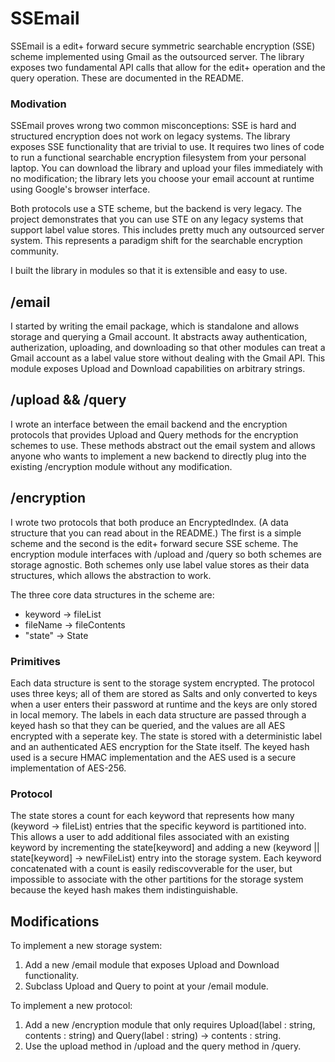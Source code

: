 # SSEmail
SSEmail is a edit+ forward secure symmetric searchable encryption (SSE) scheme implemented using
Gmail as the outsourced server. The library exposes two fundamental API calls that allow for the
edit+ operation and the query operation. These are documented in the README. 

### Modivation
SSEmail proves wrong two common misconceptions: SSE is hard and structured encryption does not work
on legacy systems. The library exposes SSE functionality that are trivial to use. It requires two
lines of code to run a functional searchable encryption filesystem from your personal laptop. You
can download the library and upload your files immediately with no modification; the library
lets you choose your email account at runtime using Google's browser interface.

Both protocols use a STE scheme, but the backend is very legacy. The project demonstrates that you
can use STE on any legacy systems that support label value stores. This includes pretty much any
outsourced server system. This represents a paradigm shift for the searchable encryption community.

I built the library in modules so that it is extensible and easy to use.
## /email
I started by writing the email package, which is standalone and allows storage and querying a
Gmail account. It abstracts away authentication, autherization, uploading, and downloading so
that other modules can treat a Gmail account as a label value store without dealing with the
Gmail API. This module exposes Upload and Download capabilities on arbitrary strings.

## /upload && /query
I wrote an interface between the email backend and the encryption protocols that provides Upload 
and Query methods for the encryption schemes to use. These methods abstract out the email system
and allows anyone who wants to implement a new backend to directly plug into the existing /encryption
module without any modification.

## /encryption
I wrote two protocols that both produce an EncryptedIndex. (A data structure that you can read
about in the README.) The first is a simple scheme and the second is the edit+ forward secure
SSE scheme. The encryption module interfaces with /upload and /query so both schemes are
storage agnostic. Both schemes only use label value stores as their data structures, which allows
the abstraction to work. 

The three core data structures in the scheme are:
  - keyword -> fileList
  - fileName -> fileContents
  - "state" -> State
  
### Primitives
Each data structure is sent to the storage system encrypted. The protocol uses three keys; all of
them are stored as Salts and only converted to keys when a user enters their password at runtime
and the keys are only stored in local memory. The labels in each data structure are passed through 
a keyed hash so that they can be queried, and the values are all AES encrypted with a seperate key.
The state is stored with a deterministic label and an authenticated AES encryption for the State
itself. The keyed hash used is a secure HMAC implementation and the AES used is a secure implementation
of AES-256.

### Protocol
The state stores a count for each keyword that represents
how many (keyword -> fileList) entries that the specific keyword is partitioned into. This allows
a user to add additional files associated with an existing keyword by incrementing the state[keyword]
and adding a new (keyword || state[keyword] -> newFileList) entry into the storage system. Each
keyword concatenated with a count is easily rediscovverable for the user, but impossible to associate
with the other partitions for the storage system because the keyed hash makes them indistinguishable.

## Modifications
To implement a new storage system:
  1. Add a new /email module that exposes Upload and Download functionality.
  2. Subclass Upload and Query to point at your /email module.
  
To implement a new protocol:
  1. Add a new /encryption module that only requires Upload(label : string, contents : string) and 
     Query(label : string) -> contents : string.
  2. Use the upload method in /upload and the query method in /query.
